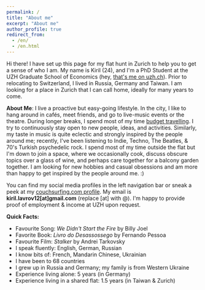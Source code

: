 ```yaml
---
permalink: /
title: "About me"
excerpt: "About me"
author_profile: true
redirect_from: 
  - /en/
  - /en.html
---
```


Hi there! I have set up this page for my flat hunt in Zurich to help you to get a sense of who I am. My name is Kiril (24), and I'm a PhD Student at the UZH Graduate School of Economics (hey, [that's me on uzh.ch](https://www.econ.uzh.ch/en/people/graduatestudents/lavrov.html)). Prior to relocating to Switzerland, I lived in Russia, Germany and Taiwan. I am looking for a place in Zurich that I can call home, ideally for many years to come.

**About Me**: I live a proactive but easy-going lifestyle. In the city, I like to hang around in cafés, meet friends, and go to live-music events or the theatre. During longer breaks, I spend most of my time [budget travelling](https://klavrov98.github.io/travel/). I try to continuously stay open to new people, ideas, and activities. Similarly, my taste in music is quite eclectic and strongly inspired by the people around me; recently, I've been listening to Indie, Techno, The Beatles, & 70's Turkish psychedelic rock. I spend most of my time outside the flat but I'm down to join a space, where we occasionally cook, discuss obscure topics over a glass of wine, and perhaps care together for a balcony garden together. I am looking for new hobbies and casual obsessions and am more than happy to get inspired by the people around me. :)

You can find my social media profiles in the left navigation bar or sneak a peek at my [couchsurfing.com profile](https://www.couchsurfing.com/people/kiril-lavrov). My email is **kiril.lavrov12[at]gmail.com** (replace [at] with @). I'm happy to provide proof of employment & income at UZH upon request.

**Quick Facts:** 
- Favourite Song: _We Didn't Start the Fire_ by Billy Joel
- Favorite Book: _Livro do Desassossego_ by Fernando Pessoa
- Favourite Film: _Stalker_ by Andrei Tarkovsky
- I speak fluently: English, German, Russian
- I know bits of: French, Mandarin Chinese, Ukrainian
- I have been to 68 countries 
- I grew up in Russia and Germany; my family is from Western Ukraine
- Experience living alone: 5 years (in Germany)
- Experience living in a shared flat: 1.5 years (in Taiwan & Zurich)





